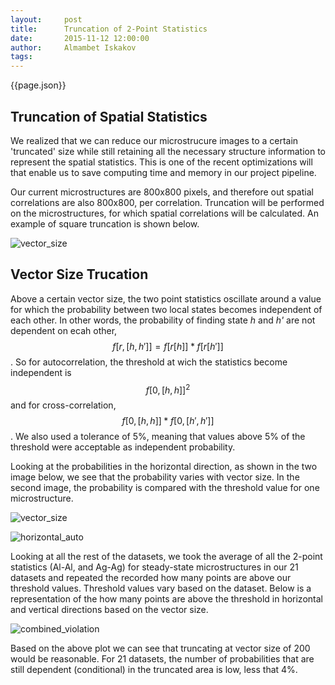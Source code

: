 ```yaml
---
layout:     post
title:      Truncation of 2-Point Statistics
date:       2015-11-12 12:00:00
author:     Almambet Iskakov
tags: 		
---
```

<!-- Start Writing Below in Markdown -->

{{page.json}}

## Truncation of Spatial Statistics
We realized that we can reduce our microstrucure images to a certain 'truncated' size while still retaining all the necessary structure information to represent the spatial statistics. This is one of the recent optimizations will that enable us to save computing time and memory in our project pipeline.

Our current microstructures are 800x800 pixels, and therefore out spatial correlations are also 800x800, per correlation. Truncation will be performed on the microstructures, for which spatial correlations will be calculated. An example of square truncation is shown below. 

![vector_size](/MIC-Ternary-Eutectic-Alloy/img/truncation/truncation_schematic.png)

## Vector Size Trucation
Above a certain vector size, the two point statistics oscillate around a value for which the probability between two local states becomes independent of each other. In other words, the probability of finding state *h* and *h'* are not dependent on ecah other, $$ f[r,[h,h']] = f[r[h]]*f[r[h']] $$. So for autocorrelation, the threshold at wich the statistics become independent is $$ f[0,[h,h]]^2 $$ and for cross-correlation, $$ f[0,[h,h]]*f[0,[h',h']] $$. We also used a tolerance of 5%, meaning that values above 5% of the threshold were acceptable as independent probability.

Looking at the probabilities in the horizontal direction, as shown in the two image below, we see that the probability varies with vector size. In the second image, the probability is compared with the threshold value for one microstructure.

![vector_size](/MIC-Ternary-Eutectic-Alloy/img/truncation/horizontal_vector.png)

![horizontal_auto](/MIC-Ternary-Eutectic-Alloy/img/truncation/horizontal_auto.png)

Looking at all the rest of the datasets, we took the average of all the 2-point statistics (Al-Al, and Ag-Ag) for steady-state microstructures in our 21 datasets and repeated the recorded how many points are above our threshold values. Threshold values vary based on the dataset. Below is a representation of the how many points are above the threshold in horizontal and vertical directions based on the vector size. 

![combined_violation](/MIC-Ternary-Eutectic-Alloy/img/truncation/combined_violations.png)

Based on the above plot we can see that truncating at vector size of 200 would be reasonable. For 21 datasets, the number of probabilities that are still dependent (conditional) in the truncated area is low, less that 4%. 




